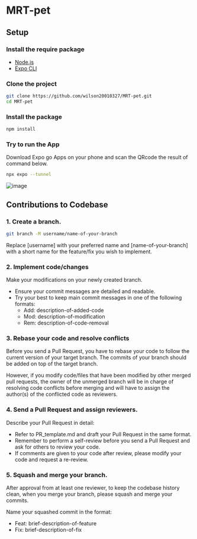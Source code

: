 # MRT-pet
## Setup
### Install the require package
* [Node.js](https://nodejs.org/zh-tw/download/)
* [Expo CLI](https://docs.expo.dev/get-started/installation/)
### Clone the project
```bash
git clone https://github.com/wilson20010327/MRT-pet.git
cd MRT-pet
```
### Install the package
```bash
npm install
```
### Try to run the App
Download Expo go Apps on your phone and scan the QRcode the result of command below.
```bash
npx expo --tunnel
```
![image](https://hackmd.io/_uploads/S1dLauk6T.png)


## Contributions to Codebase
### 1. Create a branch. 
```bash
git branch -M username/name-of-your-branch
```
Replace [username] with your preferred name and [name-of-your-branch] with a short name for the feature/fix you wish to implement. 

### 2. Implement code/changes
Make your modifications on your newly created branch. 
- Ensure your commit messages are detailed and readable. 
- Try your best to keep main commit messages in one of the following formats:
    - Add: description-of-added-code
    - Mod: description-of-modification
    - Rem: description-of-code-removal

### 3. Rebase your code and resolve conflicts
Before you send a Pull Request, you have to rebase your code to follow the current version of your target branch. The commits of your branch should be added on top of the target branch. 

However, if you modify code/files that have been modified by other merged pull requests, the owner of the unmerged branch will be in charge of resolving code conflicts before merging and will have to assign the author(s) of the conflicted code as reviewers. 

### 4. Send a Pull Request and assign reviewers. 
Describe your Pull Request in detail: 
- Refer to PR_template.md and draft your Pull Request in the same format. 
- Remember to perform a self-review before you send a Pull Request and ask for others to review your code.
- If comments are given to your code after review, please modify your code and request a re-review.  

### 5. Squash and merge your branch. 
After approval from at least one reviewer, to keep the codebase history clean, when you merge your branch, please squash and merge your commits. 

Name your squashed commit in the format: 
- Feat: brief-description-of-feature
- Fix: brief-description-of-fix
